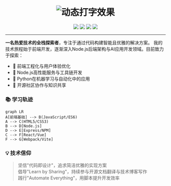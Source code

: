 <!-- 动态标题（增强视觉吸引力） -->
<h1 align="center">
  <img src="https://readme-typing-svg.herokuapp.com?font=Fira+Code&weight=600&size=30&color=58A6FF&center=true&vCenter=true&width=500&lines=Hi+%F0%9F%91%8B%2C+I'm+ALex;Digital+Creator;Tech+Enthusiast;Continuous+Learner" alt="动态打字效果" />
</h1>

<p align="center">
  <img src="https://img.shields.io/badge/React-20232A?style=flat-square&logo=react&logoColor=61DAFB" />
  <img src="https://img.shields.io/badge/Node.js-339933?style=flat-square&logo=nodedotjs&logoColor=white" />
  <img src="https://img.shields.io/badge/Python-3776AB?style=flat-square&logo=python&logoColor=white" />
  <img src="https://img.shields.io/badge/TensorFlow-FF6F00?style=flat-square&logo=tensorflow&logoColor=white" />
</p>

---

<!-- 核心自我介绍段落 -->
<p >
  <strong>一名热爱技术的全栈探索者</strong>，专注于通过代码构建智能且优雅的解决方案。
  我的技术旅程始于前端开发，逐渐深入Node.js后端架构与AI应用开发领域。目前致力于探索：
</p>

<!-- 兴趣领域分点展示 -->

- 🔹 前端工程化与用户体验优化<br>
- 🔹 Node.js高性能服务与工具链开发<br>
- 🔹 Python在机器学习与自动化中的应用<br>
- 🔹 开源社区协作与知识共享

### 📚 学习轨迹
```mermaid
graph LR
A[前端基础] --> B(JavaScript/ES6)
A --> C(HTML5/CSS3)
B --> D[Node.js]
D --> E[Express/NPM]
C --> F[React/Vue]
F --> G[Webpack/Vite]
```

### 💡 ​**技术信仰**  
> 坚信"代码即设计"，追求简洁优雅的实现方案  
> 倡导"Learn by Sharing"，持续参与开源文档翻译与技术博客写作  
> 践行"Automate Everything"，用脚本提升开发效率
